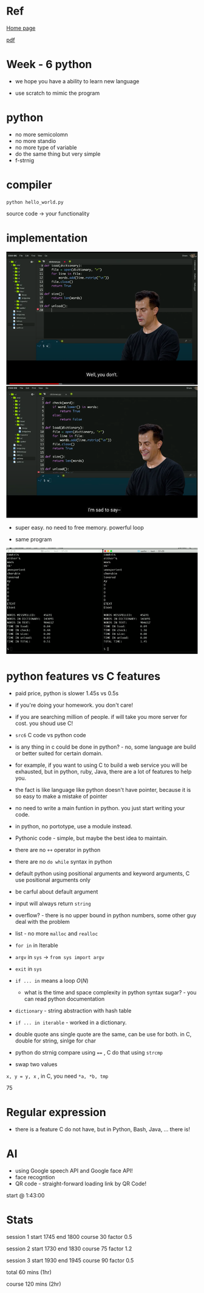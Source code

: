 # Ref

[Home page](https://cs50.harvard.edu/summer/2020/weeks/6/)

[pdf](https://cdn.cs50.net/2019/fall/lectures/6/lecture6.pdf)

# Week - 6 python

* we hope you have a ability to learn new language

* use scratch to mimic the program

# python

* no more semicolomn
* no more standio
* no more type of variable
* do the same thing but very simple
* f-strnig

# compiler

 `python hello_world.py`

source code -> your functionality

# implementation

<img src='./images/chp6_1.png'></img>
<img src='./images/chp6_2.png'></img>

* super easy. no need to free memory. powerful loop

* same program

<img src='./images/chp6_3.png'></img>

# python features vs C features

* paid price, python is slower 1.45s vs 0.5s
* if you're doing your homework. you don't care!
* if you are searching million of people. if will take you more server for cost. you shoud use C!
* `src6` C code vs python code 
* is any thing in c could be done in python? - no, some language are build or better suited for certain domain.
* for example, if you want to using C to build a web service you will be exhausted, but in python, ruby, Java, there are a lot of features to help you.
* the fact is like language like python doesn't have pointer, because it is so easy to make a mistake of pointer

* no need to write a main funtion in python. you just start writing your code.
* in python, no portotype, use a module instead.
* Pythonic code - simple, but maybe the best idea to maintain.
* there are no `++` operator in python
* there are no `do while` syntax in python
* default python using positional arguments and keyword arguments, C use positional arguments only
* be carful about default argument

* input will always return `string`
* overflow? - there is no upper bound in python numbers, some other guy deal with the problem
* list - no more `malloc` and `realloc`
* `for in` in Iterable
* `argv` in `sys` -> `from sys import argv`
* `exit` in `sys`
* `if ... in` means a loop $O(N)$
  + what is the time and space complexity in python syntax sugar? - you can read python documentation
* `dictionary` - string abstraction with hash table 
* `if ... in iterable` - worked in a dictionary.
* double quote ans single quote are the same, can be use for both. in C, double for string, sinlge for char
* python do strnig compare using `==` , C do that using `strcmp`
* swap two values

`x, y = y, x` , in C, you need `*a, *b, tmp`

75

# Regular expression

* there is a feature C do not have, but in Python, Bash, Java, ... there is!

# AI

* using Google speech API and Google face API!
* face recogntion
* QR code - straight-forward loading link by QR Code!

start @ 1:43:00

# Stats

session 1
start 1745
end 1800
course 30
factor 0.5

session 2
start 1730
end 1830
course 75
factor 1.2

session 3
start 1930
end 1945
course 90
factor 0.5

total  60 mins (1hr)

course 120 mins (2hr)

